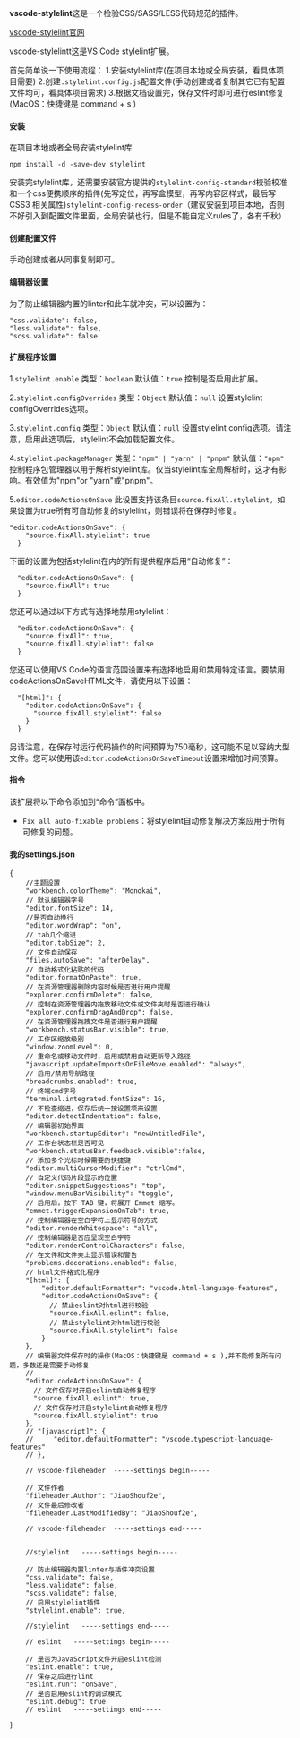 **vscode-stylelint**这是一个检验CSS/SASS/LESS代码规范的插件。

[vscode-stylelint官网](https://marketplace.visualstudio.com/items?itemName=stylelint.vscode-stylelint)

vscode-stylelintt这是VS Code stylelint扩展。

首先简单说一下使用流程：
 1.安装stylelint库(在项目本地或全局安装，看具体项目需要)
 2.创建`.stylelint.config.js`配置文件(手动创建或者复制其它已有配置文件均可，看具体项目需求)
 3.根据文档设置完，保存文件时即可进行eslint修复(MacOS：快捷键是 command + s )

#### 安装

在项目本地或者全局安装stylelint库

```
npm install -d -save-dev stylelint
```

安装完stylelint库，还需要安装官方提供的`stylelint-config-standard`校验校准和一个css便携顺序的插件(先写定位，再写盒模型，再写内容区样式，最后写 CSS3 相关属性)`stylelint-config-recess-order`（建议安装到项目本地，否则不好引入到配置文件里面，全局安装也行，但是不能自定义rules了，各有千秋）

#### 创建配置文件

手动创建或者从同事复制即可。

#### 编辑器设置

为了防止编辑器内置的linter和此车就冲突，可以设置为：

```
"css.validate": false,
"less.validate": false,
"scss.validate": false
```

#### 扩展程序设置

1.`stylelint.enable`
 类型：`boolean`
 默认值：`true`
 控制是否启用此扩展。

2.`stylelint.configOverrides`
 类型：`Object`
 默认值：`null`
 设置stylelint configOverrides选项。

3.`stylelint.config`
 类型：`Object`
 默认值：`null`
 设置stylelint config选项。请注意，启用此选项后，stylelint不会加载配置文件。

4.`stylelint.packageManager`
 类型：`"npm" | "yarn" | "pnpm"`
 默认值：`"npm"`
 控制程序包管理器以用于解析stylelint库。仅当stylelint库全局解析时，这才有影响。有效值为"npm"or "yarn"或"pnpm"。

5.`editor.codeActionsOnSave`
 此设置支持该条目`source.fixAll.stylelint`。如果设置为true所有可自动修复的stylelint，则错误将在保存时修复。

```
"editor.codeActionsOnSave": {
    "source.fixAll.stylelint": true
  }
```

下面的设置为包括stylelint在内的所有提供程序启用“自动修复”：

```
  "editor.codeActionsOnSave": {
    "source.fixAll": true
  }
```

您还可以通过以下方式有选择地禁用stylelint：

```
  "editor.codeActionsOnSave": {
    "source.fixAll": true,
    "source.fixAll.stylelint": false
  }
```

您还可以使用VS Code的语言范围设置来有选择地启用和禁用特定语言。要禁用codeActionsOnSaveHTML文件，请使用以下设置：

```
  "[html]": {
    "editor.codeActionsOnSave": {
      "source.fixAll.stylelint": false
    }
  }
```

另请注意，在保存时运行代码操作的时间预算为750毫秒，这可能不足以容纳大型文件。您可以使用该`editor.codeActionsOnSaveTimeout`设置来增加时间预算。

#### 指令

该扩展将以下命令添加到“命令”面板中。

- `Fix all auto-fixable problems`：将stylelint自动修复解决方案应用于所有可修复的问题。

#### 我的settings.json

```
{
    //主题设置
    "workbench.colorTheme": "Monokai",
    // 默认编辑器字号
    "editor.fontSize": 14,
    //是否自动换行 
    "editor.wordWrap": "on",
    // tab几个缩进
    "editor.tabSize": 2,
    // 文件自动保存
    "files.autoSave": "afterDelay",
    // 自动格式化粘贴的代码
    "editor.formatOnPaste": true,
    // 在资源管理器删除内容时候是否进行用户提醒
    "explorer.confirmDelete": false,
    // 控制在资源管理器内拖放移动文件或文件夹时是否进行确认
    "explorer.confirmDragAndDrop": false,
    // 在资源管理器拖拽文件是否进行用户提醒
    "workbench.statusBar.visible": true,
    // 工作区缩放级别
    "window.zoomLevel": 0,
    // 重命名或移动文件时，启用或禁用自动更新导入路径
    "javascript.updateImportsOnFileMove.enabled": "always",
    // 启用/禁用导航路径
    "breadcrumbs.enabled": true,
    // 终端cmd字号
    "terminal.integrated.fontSize": 16,
    // 不检查缩进，保存后统一按设置项来设置
    "editor.detectIndentation": false,
    // 编辑器初始界面
    "workbench.startupEditor": "newUntitledFile",
    // 工作台状态栏是否可见
    "workbench.statusBar.feedback.visible":false,
    // 添加多个光标时候需要的快捷键
    "editor.multiCursorModifier": "ctrlCmd",
    // 自定义代码片段显示的位置
    "editor.snippetSuggestions": "top",
    "window.menuBarVisibility": "toggle",
    // 启用后，按下 TAB 键，将展开 Emmet 缩写。
    "emmet.triggerExpansionOnTab": true,
    // 控制编辑器在空白字符上显示符号的方式
    "editor.renderWhitespace": "all",
    // 控制编辑器是否应呈现空白字符
    "editor.renderControlCharacters": false,
    // 在文件和文件夹上显示错误和警告
    "problems.decorations.enabled": false,
    // html文件格式化程序
    "[html]": {
        "editor.defaultFormatter": "vscode.html-language-features",
        "editor.codeActionsOnSave": {
          // 禁止eslint对html进行校验
          "source.fixAll.eslint": false,
          // 禁止stylelint对html进行校验
          "source.fixAll.stylelint": false
        }
    },
    // 编辑器文件保存时的操作(MacOS：快捷键是 command + s ),并不能修复所有问题，多数还是需要手动修复
    // 
    "editor.codeActionsOnSave": {
      // 文件保存时开启eslint自动修复程序
      "source.fixAll.eslint": true,
      // 文件保存时开启stylelint自动修复程序
      "source.fixAll.stylelint": true
    },
    // "[javascript]": {
    //     "editor.defaultFormatter": "vscode.typescript-language-features"
    // },

    // vscode-fileheader  -----settings begin-----

    // 文件作者
    "fileheader.Author": "JiaoShouf2e",
    // 文件最后修改者
    "fileheader.LastModifiedBy": "JiaoShouf2e",
    
    // vscode-fileheader  -----settings end-----

    
    //stylelint   -----settings begin-----
    
    // 防止编辑器内置linter与插件冲突设置
    "css.validate": false,
    "less.validate": false,
    "scss.validate": false,
    // 启用stylelint插件
    "stylelint.enable": true,

    //stylelint   -----settings end-----

    // eslint   -----settings begin-----

    // 是否为JavaScript文件开启eslint检测
    "eslint.enable": true,
    // 保存之后进行lint
    "eslint.run": "onSave",
    // 是否启用eslint的调试模式
    "eslint.debug": true
    // eslint   -----settings end-----
    
}
```
